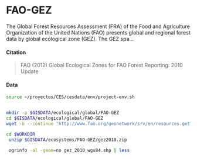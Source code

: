 # FAO-GEZ  
The Global Forest Resources Assessment (FRA) of the Food and Agriculture Organization of the United Nations (FAO) presents global and regional forest data by global ecological zone (GEZ). The GEZ spa...

#### Citation

> FAO (2012) Global Ecological Zones for FAO Forest Reporting: 2010 Update

#### Data

```sh
source ~/proyectos/CES/cesdata/env/project-env.sh


mkdir -p $GISDATA/ecological/global/FAO-GEZ
cd $GISDATA/ecological/global/FAO-GEZ
wget -b --continue 'http://www.fao.org/geonetwork/srv/en/resources.get?id=47105&fname=gez2010.zip&access=private' --output-document=gez2010.zip

```

```sh
cd $WORKDIR
 unzip $GISDATA/ecosystems/FAO-GEZ/gez2010.zip

 ogrinfo -al -geom=no gez_2010_wgs84.shp | less

```
